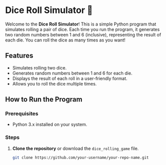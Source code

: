 # Dice Roll Simulator 🎲

Welcome to the **Dice Roll Simulator**! This is a simple Python program that simulates rolling a pair of dice. Each time you run the program, it generates two random numbers between 1 and 6 (inclusive), representing the result of each die. You can roll the dice as many times as you want!


## **Features**
- Simulates rolling two dice.
- Generates random numbers between 1 and 6 for each die.
- Displays the result of each roll in a user-friendly format.
- Allows you to roll the dice multiple times.


## **How to Run the Program**

### **Prerequisites**
- Python 3.x installed on your system.

### **Steps**
1. **Clone the repository** or download the `dice_rolling_game` file.
   ```bash
   git clone https://github.com/your-username/your-repo-name.git
